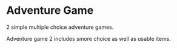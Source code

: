 # Adventure Game

2 simple multiple choice adventure games. 

Adventure game 2 includes smore choice as well as usable items.
